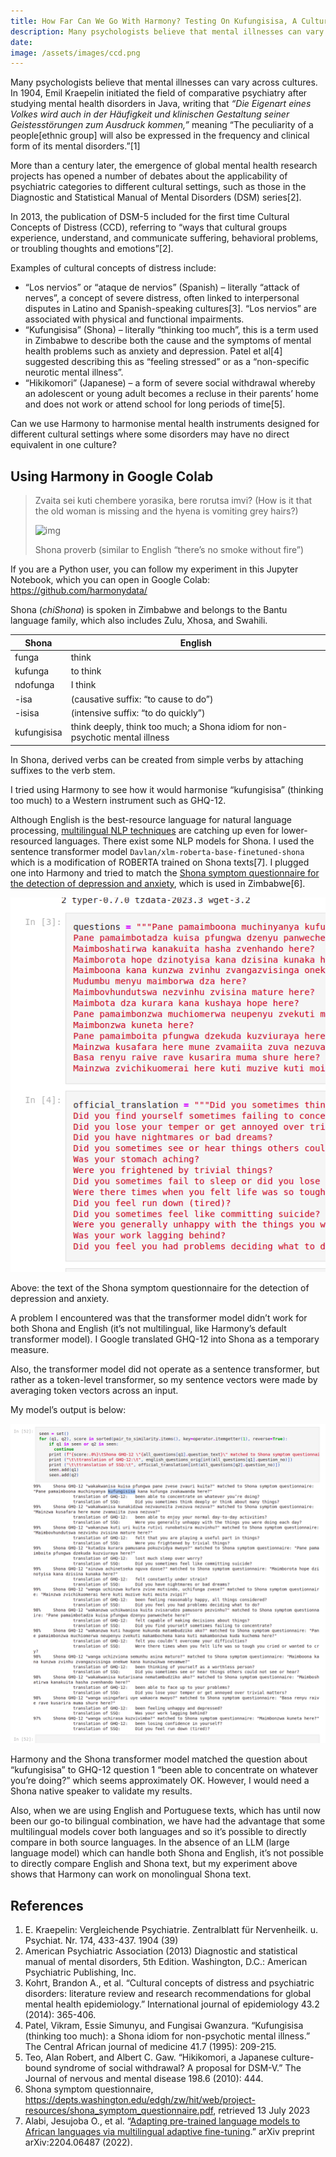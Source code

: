 ```yaml
---
title: How Far Can We Go With Harmony? Testing On Kufungisisa, A Cultural Concept Of Distress From Zimbabwe
description: Many psychologists believe that mental illnesses can vary across cultures. In 1904, Emil Kraepelin initiated the field of comparative psychiatry after studying mental health disorders in Java....
date:
image: /assets/images/ccd.png
---
```


Many psychologists believe that mental illnesses can vary across cultures. In 1904, Emil Kraepelin initiated the field of comparative psychiatry after studying mental health disorders in Java, writing that _“Die Eigenart eines Volkes wird auch in der Häufigkeit und klinischen Gestaltung seiner Geistesstörungen zum Ausdruck kommen,”_ meaning “The peculiarity of a people[ethnic group] will also be expressed in the frequency and clinical form of its mental disorders.”[1]

More than a century later, the emergence of global mental health research projects has opened a number of debates about the applicability of psychiatric categories to different cultural settings, such as those in the Diagnostic and Statistical Manual of Mental Disorders (DSM) series[2].

In 2013, the publication of DSM-5 included for the first time Cultural Concepts of Distress (CCD), referring to “ways that cultural groups experience, understand, and communicate suffering, behavioral problems, or troubling thoughts and emotions”[2].

Examples of cultural concepts of distress include:

- “Los nervios” or “ataque de nervios” (Spanish) – literally “attack of nerves”, a concept of severe distress, often linked to interpersonal disputes in Latino and Spanish-speaking cultures[3]. “Los nervios” are associated with physical and functional impairments.
- “Kufungisisa” (Shona) – literally “thinking too much”, this is a term used in Zimbabwe to describe both the cause and the symptoms of mental health problems such as anxiety and depression. Patel et al[4] suggested describing this as “feeling stressed” or as a “non-specific neurotic mental illness”.
- “Hikikomori” (Japanese) – a form of severe social withdrawal whereby an adolescent or young adult becomes a recluse in their parents’ home and does not work or attend school for long periods of time[5].

Can we use Harmony to harmonise mental health instruments designed for different cultural settings where some disorders may have no direct equivalent in one culture?

## Using Harmony in Google Colab

> Zvaita sei kuti chembere yorasika, bere rorutsa imvi? (How is it that the old woman is missing and the hyena is vomiting grey hairs?)
>
> ![img](/assets/images/pexels-bigworldinalens-11307036-1024x682.jpg)
>
> Shona proverb (similar to English “there’s no smoke without fire”)

If you are a Python user, you can follow my experiment in this Jupyter Notebook, which you can open in Google Colab: https://github.com/harmonydata/

Shona (_chiShona_) is spoken in Zimbabwe and belongs to the Bantu language family, which also includes Zulu, Xhosa, and Swahili.

| Shona       | English                                                                      |
| ----------- | ---------------------------------------------------------------------------- |
| funga       | think                                                                        |
| kufunga     | to think                                                                     |
| ndofunga    | I think                                                                      |
| -isa        | (causative suffix: “to cause to do”)                                         |
| -isisa      | (intensive suffix: “to do quickly”)                                          |
| kufungisisa | think deeply, think too much; a Shona idiom for non-psychotic mental illness |

In Shona, derived verbs can be created from simple verbs by attaching suffixes to the verb stem.

I tried using Harmony to see how it would harmonise “kufungisisa” (thinking too much) to a Western instrument such as GHQ-12.

Although English is the best-resource language for natural language processing, [multilingual NLP techniques](https://fastdatascience.com/multilingual-natural-language-processing/) are catching up even for lower-resourced languages. There exist some NLP models for Shona. I used the sentence transformer model `Davlan/xlm-roberta-base-finetuned-shona` which is a modification of ROBERTA trained on Shona texts[7]. I plugged one into Harmony and tried to match the [Shona symptom questionnaire for the detection of depression and anxiety](https://depts.washington.edu/edgh/zw/hit/web/project-resources/shona_symptom_questionnaire.pdf), which is used in Zimbabwe[6].

![img](/assets/images/Screenshot-from-2023-07-13-12-34-30.png)

Above: the text of the Shona symptom questionnaire for the detection of depression and anxiety.

A problem I encountered was that the transformer model didn’t work for both Shona and English (it’s not multilingual, like Harmony’s default transformer model). I Google translated GHQ-12 into Shona as a temporary measure.

Also, the transformer model did not operate as a sentence transformer, but rather as a token-level transformer, so my sentence vectors were made by averaging token vectors across an input.

My model’s output is below:

![img](/assets/images/image-1-b.png)

Harmony and the Shona transformer model matched the question about “kufungisisa” to GHQ-12 question 1 “been able to concentrate on whatever you’re doing?” which seems approximately OK. However, I would need a Shona native speaker to validate my results.

Also, when we are using English and Portuguese texts, which has until now been our go-to bilingual combination, we have had the advantage that some multilingual models cover both languages and so it’s possible to directly compare in both source languages. In the absence of an LLM (large language model) which can handle both Shona and English, it’s not possible to directly compare English and Shona text, but my experiment above shows that Harmony can work on monolingual Shona text.

## References

1. E. Kraepelin: Vergleichende Psychiatrie. Zentralblatt für Nervenheilk. u. Psychiat. Nr. 174, 433-437. 1904 (39)
2. American Psychiatric Association (2013) Diagnostic and statistical manual of mental disorders, 5th Edition. Washington, D.C.: American Psychiatric Publishing, Inc.
3. Kohrt, Brandon A., et al. “Cultural concepts of distress and psychiatric disorders: literature review and research recommendations for global mental health epidemiology.” International journal of epidemiology 43.2 (2014): 365-406.
4. Patel, Vikram, Essie Simunyu, and Fungisai Gwanzura. “Kufungisisa (thinking too much): a Shona idiom for non-psychotic mental illness.” The Central African journal of medicine 41.7 (1995): 209-215.
5. Teo, Alan Robert, and Albert C. Gaw. “Hikikomori, a Japanese culture-bound syndrome of social withdrawal? A proposal for DSM-V.” The Journal of nervous and mental disease 198.6 (2010): 444.
6. Shona symptom questionnaire, https://depts.washington.edu/edgh/zw/hit/web/project-resources/shona_symptom_questionnaire.pdf, retrieved 13 July 2023
7. Alabi, Jesujoba O., et al. “[Adapting pre-trained language models to African languages via multilingual adaptive fine-tuning](https://arxiv.org/abs/2204.06487).” arXiv preprint arXiv:2204.06487 (2022).
